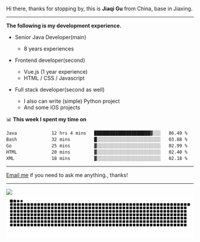 Hi there, thanks for stopping by, this is **Jiaqi Gu** from China, base in Jiaxing.

---

**The following is my development experience.**

- Senior Java Developer(main)
  - 8 years experiences

- Frontend developer(second)
  - Vue.js (1 year experience)
  - HTML / CSS / Javascript
  
- Full stack developer(second as well)
  - I also can write (simple) Python project
  - And some iOS projects

📊 **This week I spent my time on**
<!--START_SECTION:waka-->

```txt
Java             12 hrs 4 mins   █████████████████████▓░░░   86.49 %
Bash             32 mins         █░░░░░░░░░░░░░░░░░░░░░░░░   03.88 %
Go               25 mins         ▓░░░░░░░░░░░░░░░░░░░░░░░░   02.99 %
HTML             20 mins         ▓░░░░░░░░░░░░░░░░░░░░░░░░   02.40 %
XML              18 mins         ▓░░░░░░░░░░░░░░░░░░░░░░░░   02.18 %
```

<!--END_SECTION:waka-->

---

[Email me](mailto:htk2klwgr@mozmail.com?subject=Hiring_from_GitHub) if you need to ask me anything., thanks!

---

![]( https://visitor-badge.glitch.me/badge?page_id=githubgujiaqi)
![]( https://github.com/droid-Q/droid-Q/raw/output/github-contribution-grid-snake.svg#gh-dark-mode-only)
